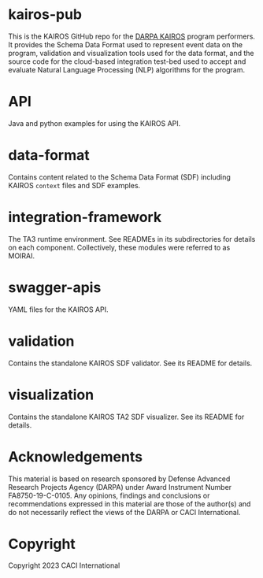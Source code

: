 # kairos-pub

This is the KAIROS GitHub repo for the [DARPA KAIROS](https://www.darpa.mil/program/knowledge-directed-artificial-intelligence-reasoning-over-schemas) program performers.  It provides the Schema Data Format used to represent event data on the program, validation and visualization tools used for the data format, and the source code for the cloud-based integration test-bed used to accept and evaluate Natural Language Processing (NLP) algorithms for the program. 

# API

Java and python examples for using the KAIROS API.

# data-format

Contains content related to the Schema Data Format (SDF) including KAIROS `context` files and SDF examples.

# integration-framework

The TA3 runtime environment.  See READMEs in its subdirectories for details on each component.  Collectively, these modules were referred to as MOIRAI.

# swagger-apis

YAML files for the KAIROS API.

# validation

Contains the standalone KAIROS SDF validator.  See its README for details.

# visualization

Contains the standalone KAIROS TA2 SDF visualizer.  See its README for details.

# Acknowledgements

This material is based on research sponsored by Defense Advanced Research Projects Agency (DARPA) under Award Instrument Number FA8750-19-C-0105.  Any opinions, findings and conclusions or recommendations expressed in this material are those of the author(s) and do not necessarily reflect the views of the DARPA or CACI International.

# Copyright

Copyright 2023 CACI International
